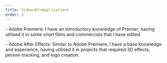 ```yaml
---
title: Video<br>Applications
order: 3
---
```


<p>- <span class="font-light">Adobe Premiere:</span> I have an introductory knowledge of Premier, having utilised it in some short films and commercials that I have edited.</p>

<p>- <span class="font-light">Adobe After Effects:</span> Similar to Adobe Premiere, I have a base knowledge and experience, having utilised it in projects that required 3D effects, person-tracking, and logo creation.</p>